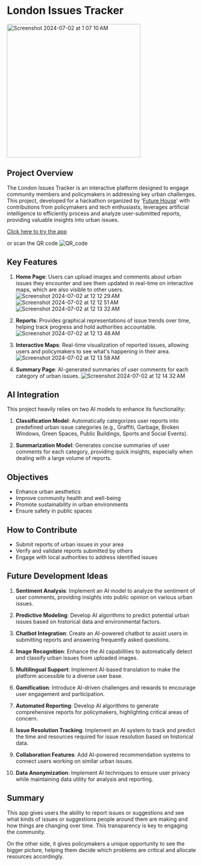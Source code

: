 # London Issues Tracker
<img width="354" alt="Screenshot 2024-07-02 at 1 07 10 AM" src="https://github.com/kailash19961996/Neighbourhood-app/assets/123597753/a8c3583c-ac53-4b9f-b67e-e9fb5e4798c4">

## Project Overview
The London Issues Tracker is an interactive platform designed to engage community members and policymakers in addressing key urban challenges. This project, developed for a hackathon organized by '[Future House](https://futurehouse.uk/)' with contributions from policymakers and tech enthusiasts, leverages artificial intelligence to efficiently process and analyze user-submitted reports, providing valuable insights into urban issues.

[Click here to try the app](https://neighbourhood-app.streamlit.app/)

or scan the QR code
![QR_code](https://github.com/kailash19961996/Neighbourhood-app/assets/123597753/a24814e5-9478-46fc-98c0-198e4183e5f1)

## Key Features

1. **Home Page**: Users can upload images and comments about urban issues they encounter and see them updated in real-time on interactive maps, which are also visible to other users.
![Screenshot 2024-07-02 at 12 12 29 AM](https://github.com/kailash19961996/Neighbourhood-app/assets/123597753/2a60e017-ee6c-4ca4-a056-002c9ab449c1)
![Screenshot 2024-07-02 at 12 12 51 AM](https://github.com/kailash19961996/Neighbourhood-app/assets/123597753/ddacccd0-2028-471b-add5-731e4df28044)
![Screenshot 2024-07-02 at 12 13 32 AM](https://github.com/kailash19961996/Neighbourhood-app/assets/123597753/d9e89235-1488-4eea-bcf7-d1a949c08901)

2. **Reports**: Provides graphical representations of issue trends over time, helping track progress and hold authorities accountable.
![Screenshot 2024-07-02 at 12 13 48 AM](https://github.com/kailash19961996/Neighbourhood-app/assets/123597753/489f52aa-22e4-4c00-a5d9-dfeb24cb38f2)

3. **Interactive Maps**: Real-time visualization of reported issues, allowing users and policymakers to see what's happening in their area.
![Screenshot 2024-07-02 at 12 13 58 AM](https://github.com/kailash19961996/Neighbourhood-app/assets/123597753/ff492c99-866f-4a41-b5f6-1074a9bc4695)

4. **Summary Page**: AI-generated summaries of user comments for each category of urban issues.
![Screenshot 2024-07-02 at 12 14 32 AM](https://github.com/kailash19961996/Neighbourhood-app/assets/123597753/b4c91ddb-5cde-43f7-be4b-a67716812667)

## AI Integration

This project heavily relies on two AI models to enhance its functionality:

1. **Classification Model**: Automatically categorizes user reports into predefined urban issue categories (e.g., Graffiti, Garbage, Broken Windows, Green Spaces, Public Buildings, Sports and Social Events).

2. **Summarization Model**: Generates concise summaries of user comments for each category, providing quick insights, especially when dealing with a large volume of reports.

## Objectives

- Enhance urban aesthetics
- Improve community health and well-being
- Promote sustainability in urban environments
- Ensure safety in public spaces

## How to Contribute

- Submit reports of urban issues in your area
- Verify and validate reports submitted by others
- Engage with local authorities to address identified issues

## Future Development Ideas

1. **Sentiment Analysis**: Implement an AI model to analyze the sentiment of user comments, providing insights into public opinion on various urban issues.

2. **Predictive Modeling**: Develop AI algorithms to predict potential urban issues based on historical data and environmental factors.

3. **Chatbot Integration**: Create an AI-powered chatbot to assist users in submitting reports and answering frequently asked questions.

4. **Image Recognition**: Enhance the AI capabilities to automatically detect and classify urban issues from uploaded images.

5. **Multilingual Support**: Implement AI-based translation to make the platform accessible to a diverse user base.

6. **Gamification**: Introduce AI-driven challenges and rewards to encourage user engagement and participation.

7. **Automated Reporting**: Develop AI algorithms to generate comprehensive reports for policymakers, highlighting critical areas of concern.

8. **Issue Resolution Tracking**: Implement an AI system to track and predict the time and resources required for issue resolution based on historical data.

9. **Collaboration Features**: Add AI-powered recommendation systems to connect users working on similar urban issues.

10. **Data Anonymization**: Implement AI techniques to ensure user privacy while maintaining data utility for analysis and reporting.

## Summary
This app gives users the ability to report issues or suggestions and see what kinds of issues or suggestions people around them are making and how things are changing over time. This transparency is key to engaging the community.

On the other side, it gives policymakers a unique opportunity to see the bigger picture, helping them decide which problems are critical and allocate resources accordingly.

